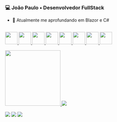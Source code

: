 ### 💻 João Paulo • Desenvolvedor FullStack
- 🌱 Atualmente me aprofundando em Blazor e C#
##
<link rel="stylesheet" href="https://cdn.jsdelivr.net/gh/devicons/devicon@v2.15.1/devicon.min.css">
<a href="https://github.com/rochajpp">
  <div>
    <img width="40px" src="https://cdn.jsdelivr.net/gh/devicons/devicon/icons/css3/css3-original.svg" />
    <img width="40px" src="https://cdn.jsdelivr.net/gh/devicons/devicon/icons/html5/html5-original.svg" />
    <img width="40px" src="https://cdn.jsdelivr.net/gh/devicons/devicon/icons/javascript/javascript-original.svg" />
    <img width="40px" src="https://cdn.jsdelivr.net/gh/devicons/devicon/icons/react/react-original.svg" />
    <img width="40px" src="https://cdn.jsdelivr.net/gh/devicons/devicon/icons/nodejs/nodejs-original.svg" />   
    <img width="40px" src="https://cdn.jsdelivr.net/gh/devicons/devicon/icons/mongodb/mongodb-original-wordmark.svg" />   
    <img width="40px" src="https://cdn.jsdelivr.net/gh/devicons/devicon/icons/mysql/mysql-original-wordmark.svg" />      
    <img width="40px" src="https://cdn.jsdelivr.net/gh/devicons/devicon/icons/dotnetcore/dotnetcore-original.svg" />
    
  </div>
</a>

<br>

<a href="https://github.com/rochajpp">
  <div>
    <img height="180px" src="https://github-readme-stats.vercel.app/api?username=rochajpp&show_icons=true&theme=tokyonight"/>
    <img src="https://github-readme-stats.vercel.app/api/top-langs/?username=rochajpp&layout=compact&theme=tokyonight"/>
  </div>
</a>

<br>

<div>
  <a href="https://www.linkedin.com/in/jo%C3%A3o-paulo-medeiros-rocha-75445820b/" target="_blank"><img src="https://img.shields.io/badge/LinkedIn-0077B5?style=for-the-badge&logo=linkedin&logoColor=white"></a>
  <a href="mailto:joao.rochap03@gmail.com"><img src="https://img.shields.io/badge/Gmail-D14836?style=for-the-badge&logo=gmail&logoColor=white"></a>
  <a href="https://joaopaulorocha.com/" target="_blank"><img src="https://img.shields.io/badge/-Portf%C3%B3lio-brown?style=for-the-badge&logo=true" target="_blank"></a>
</div>
